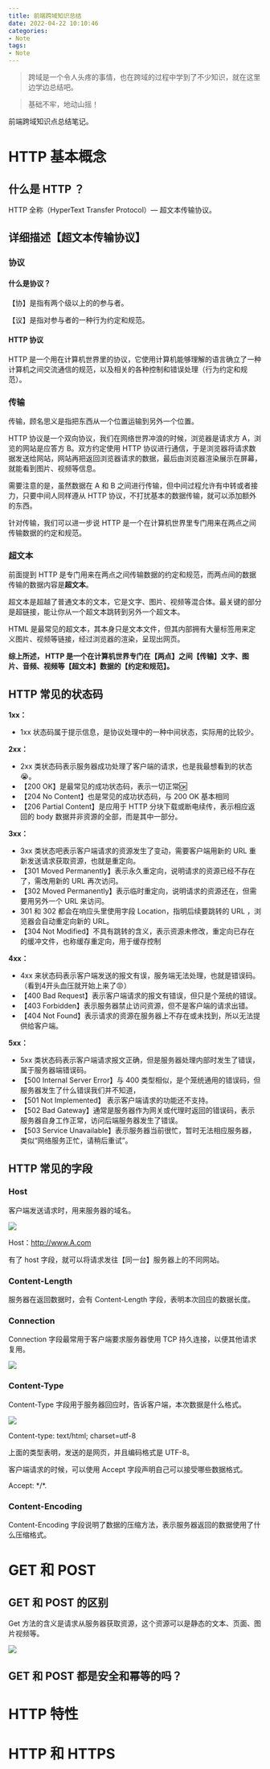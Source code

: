 ```yaml
---
title: 前端跨域知识总结
date: 2022-04-22 10:10:46
categories:
- Note
tags: 
- Note
---
```


> 跨域是一个令人头疼的事情，也在跨域的过程中学到了不少知识，就在这里边学边总结吧。

> 基础不牢，地动山摇！

前端跨域知识点总结笔记。

<!--more-->

# HTTP 基本概念

## 什么是 HTTP ？

HTTP 全称（HyperText Transfer Protocol）— 超文本传输协议。

## 详细描述【超文本传输协议】

### 协议

#### 什么是协议？

【协】是指有两个级以上的的参与者。

【议】是指对参与者的一种行为约定和规范。

#### HTTP 协议

HTTP 是一个用在计算机世界里的协议，它使用计算机能够理解的语言确立了一种计算机之间交流通信的规范，以及相关的各种控制和错误处理（行为约定和规范）。

### 传输

传输，顾名思义是指把东西从一个位置运输到另外一个位置。

HTTP 协议是一个双向协议，我们在网络世界冲浪的时候，浏览器是请求方 A，浏览的网站是应答方 B。双方约定使用 HTTP 协议进行通信，于是浏览器将请求数据发送给网站，网站再把返回浏览器请求的数据，最后由浏览器渲染展示在屏幕，就能看到图片、视频等信息。

需要注意的是，虽然数据在 A 和 B 之间进行传输，但中间过程允许有中转或者接力，只要中间人同样遵从 HTTP 协议，不打扰基本的数据传输，就可以添加额外的东西。 

针对传输，我们可以进一步说 HTTP 是一个在计算机世界里专门用来在两点之间传输数据的约定和规范。

### 超文本

前面提到 HTTP 是专门用来在两点之间传输数据的约定和规范，而两点间的数据传输的数据内容是**超文本**。

超文本是超越了普通文本的文本，它是文字、图片、视频等混合体。最关键的部分是超链接，能让你从一个超文本跳转到另外一个超文本。

HTML 是最常见的超文本，其本身只是文本文件，但其内部拥有大量标签用来定义图片、视频等链接，经过浏览器的渲染，呈现出网页。

**综上所述， HTTP 是一个在计算机世界专门在【两点】之间【传输】文字、图片、音频、视频等【超文本】数据的【约定和规范】。**

## HTTP 常见的状态码

**1xx：**

- 1xx 状态码属于提示信息，是协议处理中的一种中间状态，实际用的比较少。

**2xx：**	

- 2xx 类状态码表示服务器成功处理了客户端的请求，也是我最想看到的状态😭。
- 【200 OK】是最常见的成功状态码，表示一切正常🆗
- 【204 No Content】也是常见的成功状态码，与 200 OK 基本相同
- 【206 Partial Content】是应用于 HTTP 分块下载或断电续传，表示相应返回的 body 数据并非资源的全部，而是其中一部分。

**3xx：**

- 3xx 类状态吧表示客户端请求的资源发生了变动，需要客户端用新的 URL 重新发送请求获取资源，也就是重定向。
- 【301 Moved Permanently】表示永久重定向，说明请求的资源已经不存在了，需改用新的 URL 再次访问。
- 【302 Moved Permanently】表示临时重定向，说明请求的资源还在，但需要用另外一个 URL 来访问。
- 301 和 302 都会在响应头里使用字段 Location，指明后续要跳转的 URL ，浏览器会自动重定向新的 URL。
- 【304 Not Modified】不具有跳转的含义，表示资源未修改，重定向已存在的缓冲文件，也称缓存重定向，用于缓存控制

**4xx：**

- 4xx 来状态码表示客户端发送的报文有误，服务端无法处理，也就是错误码。（看到4开头血压就开始上来了😡）
- 【400 Bad Request】表示客户端请求的报文有错误，但只是个笼统的错误。
- 【403 Forbidden】表示服务器禁止访问资源，但不是客户端的请求出错。
- 【404 Not Found】表示请求的资源在服务器上不存在或未找到，所以无法提供给客户端。

**5xx：**

- 5xx 类状态码表示客户端请求报文正确，但是服务器处理内部时发生了错误，属于服务器端错误码。
- 【500 Internal Server Error】与 400 类型相似，是个笼统通用的错误码，但服务器发生了什么错误我们并不知道，
- 【501 Not Implemented】 表示客户端请求的功能还不支持。
- 【502 Bad Gateway】通常是服务器作为网关或代理时返回的错误码，表示服务器自身工作正常，访问后端服务器发生了错误。
- 【503 Service Unavailable】表示服务器当前很忙，暂时无法相应服务器，类似“网络服务正忙，请稍后重试”。

## HTTP 常见的字段

### Host

客户端发送请求时，用来服务器的域名。

![](./host.jpg)

Host：http://www.A.com

有了 host 字段，就可以将请求发往【同一台】服务器上的不同网站。

### Content-Length

服务器在返回数据时，会有 Content-Length 字段，表明本次回应的数据长度。

### Connection

Connection 字段最常用于客户端要求服务器使用 TCP 持久连接，以便其他请求复用。

![](./connection.jpg)

### Content-Type

Content-Type 字段用于服务器回应时，告诉客户端，本次数据是什么格式。

![](./type.jpg)

Content-type: text/html; charset=utf-8

上面的类型表明，发送的是网页，并且编码格式是 UTF-8。

客户端请求的时候，可以使用 Accept 字段声明自己可以接受哪些数据格式。

Accept: \*/\*.

### Content-Encoding

Content-Encoding 字段说明了数据的压缩方法，表示服务器返回的数据使用了什么压缩格式。

# GET 和 POST

## GET 和 POST 的区别

Get 方法的含义是请求从服务器获取资源，这个资源可以是静态的文本、页面、图片视频等。

![](./get.jpg)

## GET 和 POST 都是安全和幂等的吗？

# HTTP 特性

# HTTP 和 HTTPS




